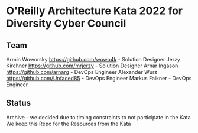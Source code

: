 # O'Reilly Architecture Kata 2022 for Diversity Cyber Council

## Team 

Armin Woworsky https://github.com/wowo4k - Solution Designer
Jerzy Kirchner https://github.com/mrjerzy - Solution Designer
Arnar Ingason https://github.com/arnarg - DevOps Engineer
Alexander Wurz https://github.com/Unfaced85 - DevOps Engineer
Markus Falkner - DevOps Engineer

## Status

Archive - we decided due to timing constraints to not participate in the Kata
We keep this Repo for the Resources from the Kata
